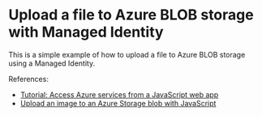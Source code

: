 # Upload a file to Azure BLOB storage with Managed Identity

This is a simple example of how to upload a file to Azure BLOB storage using a Managed Identity.

References:
- [Tutorial: Access Azure services from a JavaScript web app](https://learn.microsoft.com/ja-jp/azure/app-service/tutorial-connect-app-access-storage-javascript?tabs=azure-portal)
- [Upload an image to an Azure Storage blob with JavaScript](https://github.com/Azure-Samples/azure-typescript-e2e-apps/tree/main/azure-upload-file-to-storage)